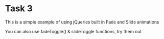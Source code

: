 # Task 3

This is a simple example of using jQueries built in Fade and Slide animations

You can also use fadeToggle() & slideToggle functions, try them out
